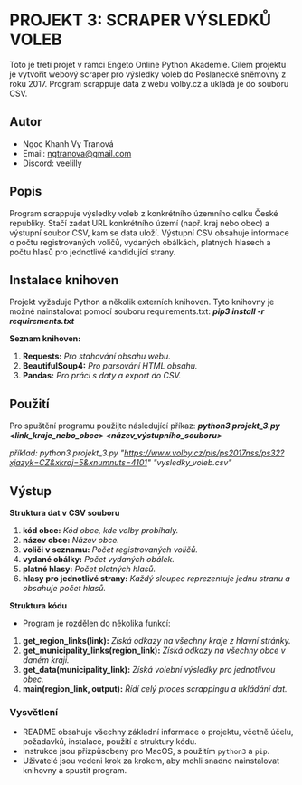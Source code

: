 # PROJEKT 3: SCRAPER VÝSLEDKŮ VOLEB

Toto je třetí projet v rámci Engeto Online Python Akademie. 
Cílem projektu je vytvořit webový scraper pro výsledky voleb do Poslanecké sněmovny z roku 2017. 
Program scrappuje data z webu volby.cz a ukládá je do souboru CSV.

## Autor
- Ngoc Khanh Vy Tranová
- Email: ngtranova@gmail.com
- Discord: veelilly

## Popis
Program scrappuje výsledky voleb z konkrétního územního celku České republiky. 
Stačí zadat URL konkrétního území (např. kraj nebo obec) a výstupní soubor CSV, kam se data uloží. 
Výstupní CSV obsahuje informace o počtu registrovaných voličů, vydaných obálkách, platných hlasech a počtu hlasů pro jednotlivé kandidující strany.

## Instalace knihoven

Projekt vyžaduje Python a několik externích knihoven. 
Tyto knihovny je možné nainstalovat pomocí souboru requirements.txt:
_**pip3 install -r requirements.txt**_

**Seznam knihoven:**

1. **Requests:** _Pro stahování obsahu webu._
2. **BeautifulSoup4:** _Pro parsování HTML obsahu._
3. **Pandas:** _Pro práci s daty a export do CSV._

## Použití
Pro spuštění programu použijte následující příkaz:
_**python3 projekt_3.py <link_kraje_nebo_obce> <název_výstupního_souboru>**_

_příklad:
python3 projekt_3.py "https://www.volby.cz/pls/ps2017nss/ps32?xjazyk=CZ&xkraj=5&xnumnuts=4101" "vysledky_voleb.csv"_

## Výstup

**Struktura dat v CSV souboru**
1. **kód obce:** _Kód obce, kde volby probíhaly._
2. **název obce:** _Název obce._
3. **voliči v seznamu:** _Počet registrovaných voličů._
4. **vydané obálky:** _Počet vydaných obálek._
5. **platné hlasy:** _Počet platných hlasů._
6. **hlasy pro jednotlivé strany:** _Každý sloupec reprezentuje jednu stranu a obsahuje počet hlasů._

**Struktura kódu**
- Program je rozdělen do několika funkcí:

1. **get_region_links(link):** _Získá odkazy na všechny kraje z hlavní stránky._
2. **get_municipality_links(region_link):** _Získá odkazy na všechny obce v daném kraji._
3. **get_data(municipality_link):** _Získá volební výsledky pro jednotlivou obec._
4. **main(region_link, output):** _Řídí celý proces scrappingu a ukládání dat._

### Vysvětlení
- README obsahuje všechny základní informace o projektu, včetně účelu, požadavků, instalace, použití a struktury kódu.
- Instrukce jsou přizpůsobeny pro MacOS, s použitím `python3` a `pip`.
- Uživatelé jsou vedeni krok za krokem, aby mohli snadno nainstalovat knihovny a spustit program.





